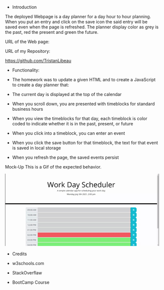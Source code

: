 * Introduction

The deployed Webpage is a day planner for a day hour to hour planning. When you put an entry and click on the save icon the said entry will be saved even when the page is refreshed. The planner display color as grey is the past, red the present and green the future.

URL of the Web page:



URL of my Repository:

https://github.com/TristanLibeau

* Functionality:

* The homework was to update a given HTML and to create a JavaScript to create a day planner that:

* The current day is displayed at the top of the calendar

* When you scroll down, you are presented with timeblocks for standard business hours

* When you view the timeblocks for that day, each timeblock is color coded to indicate whether it is in the past, present, or future

* When you click into a timeblock, you can enter an event

* When you click the save button for that timeblock, the text for that event is saved in local storage

* When you refresh the page, the saved events persist


Mock-Up
This is a Gif of the expected behavior.


![mock-up](./assets/gif/work-day-scheduler.gif)

* Credits

* w3schools.com
* StackOverflaw
* BootCamp Course